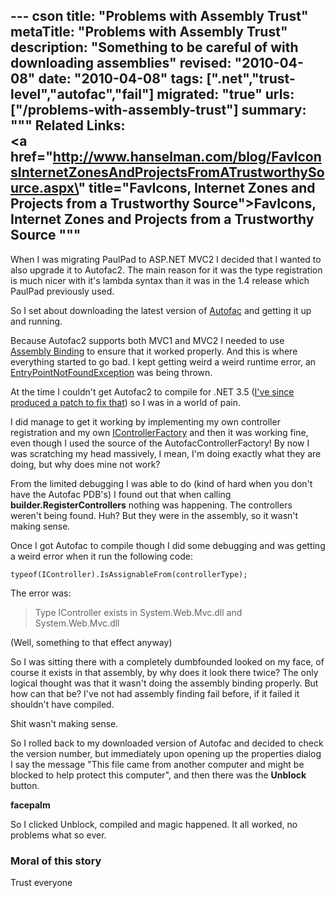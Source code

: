 --- cson
title: "Problems with Assembly Trust"
metaTitle: "Problems with Assembly Trust"
description: "Something to be careful of with downloading assemblies"
revised: "2010-04-08"
date: "2010-04-08"
tags: [".net","trust-level","autofac","fail"]
migrated: "true"
urls: ["/problems-with-assembly-trust"]
summary: """
Related Links:<br />
<a href=\"http://www.hanselman.com/blog/FavIconsInternetZonesAndProjectsFromATrustworthySource.aspx\" title=\"FavIcons, Internet Zones and Projects from a Trustworthy Source\">FavIcons, Internet Zones and Projects from a Trustworthy Source</a>
"""
---
When I was migrating PaulPad to ASP.NET MVC2 I decided that I wanted to also upgrade it to Autofac2. The main reason for it was the type registration is much nicer with it's lambda syntax than it was in the 1.4 release which PaulPad previously used.

So I set about downloading the latest version of [Autofac][1] and getting it up and running.

Because Autofac2 supports both MVC1 and MVC2 I needed to use [Assembly Binding][2] to ensure that it worked properly. And this is where everything started to go bad. I kept getting weird a weird runtime error, an [EntryPointNotFoundException][3] was being thrown.

At the time I couldn't get Autofac2 to compile for .NET 3.5 ([I've since produced a patch to fix that][4]) so I was in a world of pain.

I did manage to get it working by implementing my own controller registration and my own [IControllerFactory][5] and then it was working fine, even though I used the source of the AutofacControllerFactory! By now I was scratching my head massively, I mean, I'm doing exactly what they are doing, but why does mine not work?

From the limited debugging I was able to do (kind of hard when you don't have the Autofac PDB's) I found out that when calling **builder.RegisterControllers** nothing was happening. The controllers weren't being found. Huh? But they were in the assembly, so it wasn't making sense.

Once I got Autofac to compile though I did some debugging and was getting a weird error when it run the following code:

    typeof(IController).IsAssignableFrom(controllerType);

The error was:

> Type IController exists in System.Web.Mvc.dll and System.Web.Mvc.dll

(Well, something to that effect anyway)

So I was sitting there with a completely dumbfounded looked on my face, of course it exists in that assembly, by why does it look there twice? The only logical thought was that it wasn't doing the assembly binding properly. But how can that be? I've not had assembly finding fail before, if it failed it shouldn't have compiled.

Shit wasn't making sense.

So I rolled back to my downloaded version of Autofac and decided to check the version number, but immediately upon opening up the properties dialog I say the message "This file came from another computer and might be blocked to help protect this computer", and then there was the **Unblock** button.

**facepalm**

So I clicked Unblock, compiled and magic happened. It all worked, no problems what so ever.

### Moral of this story ###

Trust everyone


  [1]: http://code.google.com/p/autofac/
  [2]: http://msdn.microsoft.com/en-us/library/7wd6ex19(VS.80).aspx
  [3]: http://msdn.microsoft.com/en-us/library/system.entrypointnotfoundexception.aspx
  [4]: http://code.google.com/p/autofac/issues/detail?id=208
  [5]: http://msdn.microsoft.com/en-us/library/system.web.mvc.icontrollerfactory.aspx
